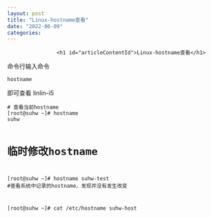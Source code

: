 ```yaml
---
layout: post
title: "Linux-hostname查看"
date: "2022-06-09"
categories: 
---
```


                    <h1 id="articleContentId">Linux-hostname查看</h1> 
<p>命令行输入命令</p> 
<pre><code>hostname</code></pre> 
<p>即可查看 linlin-i5</p> 
<pre><code># 查看当前hostname
[root@suhw ~]# hostname
suhw

# 临时修改hostname
[root@suhw ~]# hostname suhw-test
#查看系统中记录的hostname，发现并没有发生改变

[root@suhw ~]# cat /etc/hostname 
suhw-host

</code></pre> 
<p></p>
                
